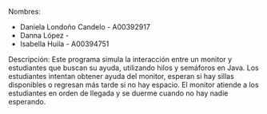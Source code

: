 Nombres:

- Daniela Londoño Candelo - A00392917
- Danna López - 
- Isabella Huila - A00394751

Descripción: 
Este programa simula la interacción entre un monitor y estudiantes que buscan su ayuda, utilizando hilos y semáforos en Java. Los estudiantes intentan obtener ayuda del monitor,
esperan si hay sillas disponibles o regresan más tarde si no hay espacio. El monitor atiende a los estudiantes en orden de llegada y se duerme cuando no hay nadie esperando.
